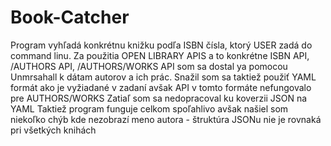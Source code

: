 # Book-Catcher
Program vyhľadá konkrétnu knižku podľa ISBN čísla, ktorý USER zadá do command linu.
Za použitia OPEN LIBRARY APIS a to konkrétne ISBN API, /AUTHORS API, /AUTHORS/WORKS API som sa dostal ya pomocou Unmrsahall k dátam autorov a ich prác.
Snažil som sa taktiež použiť YAML formát ako je vyžiadané v zadaní avšak API v tomto formáte nefungovalo pre AUTHORS/WORKS 
Zatiaľ som sa nedopracoval ku koverzii JSON na YAML 
Taktiež program funguje celkom spoľahlivo avšak našiel som niekoľko chýb kde nezobrazí meno autora - štruktúra JSONu nie je rovnaká pri všetkých knihách